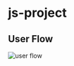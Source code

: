 # js-project
## User Flow 
![user flow](https://user-images.githubusercontent.com/78925756/221297073-b1bbbeab-4178-4c61-af4d-6c01c43c85d4.png)
